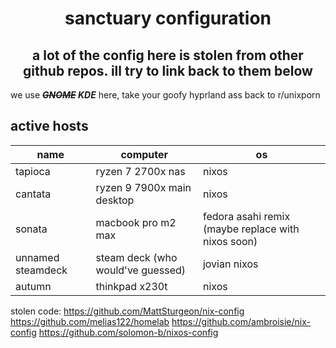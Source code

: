 <h1 align="center">sanctuary configuration</h1>
<h2 align="center">a lot of the config here is stolen from other github repos. ill try to link back to them below</h2>

we use ***~~GNOME~~ KDE*** here, take your goofy hyprland ass back to r/unixporn

## active hosts

| name | computer | os |
| --- | --- | --- |
| tapioca | ryzen 7 2700x nas | nixos |
| cantata | ryzen 9 7900x main desktop | nixos |
| sonata | macbook pro m2 max | fedora asahi remix (maybe replace with nixos soon) |
| unnamed steamdeck | steam deck (who would've guessed) | jovian nixos |
| autumn | thinkpad x230t | nixos |

stolen code:
https://github.com/MattSturgeon/nix-config
https://github.com/melias122/homelab
https://github.com/ambroisie/nix-config
https://github.com/solomon-b/nixos-config